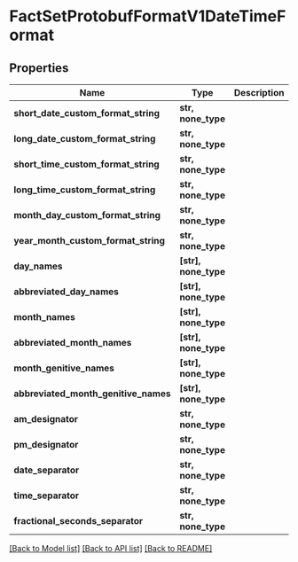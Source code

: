# FactSetProtobufFormatV1DateTimeFormat


## Properties
Name | Type | Description | Notes
------------ | ------------- | ------------- | -------------
**short_date_custom_format_string** | **str, none_type** |  | [optional] 
**long_date_custom_format_string** | **str, none_type** |  | [optional] 
**short_time_custom_format_string** | **str, none_type** |  | [optional] 
**long_time_custom_format_string** | **str, none_type** |  | [optional] 
**month_day_custom_format_string** | **str, none_type** |  | [optional] 
**year_month_custom_format_string** | **str, none_type** |  | [optional] 
**day_names** | **[str], none_type** |  | [optional] [readonly] 
**abbreviated_day_names** | **[str], none_type** |  | [optional] [readonly] 
**month_names** | **[str], none_type** |  | [optional] [readonly] 
**abbreviated_month_names** | **[str], none_type** |  | [optional] [readonly] 
**month_genitive_names** | **[str], none_type** |  | [optional] [readonly] 
**abbreviated_month_genitive_names** | **[str], none_type** |  | [optional] [readonly] 
**am_designator** | **str, none_type** |  | [optional] 
**pm_designator** | **str, none_type** |  | [optional] 
**date_separator** | **str, none_type** |  | [optional] 
**time_separator** | **str, none_type** |  | [optional] 
**fractional_seconds_separator** | **str, none_type** |  | [optional] 

[[Back to Model list]](../README.md#documentation-for-models) [[Back to API list]](../README.md#documentation-for-api-endpoints) [[Back to README]](../README.md)


